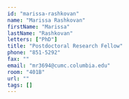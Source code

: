 ```yaml
---
id: "marissa-rashkovan"
name: "Marissa Rashkovan"
firstName: "Marissa"
lastName: "Rashkovan"
letters: ["PhD"]
title: "Postdoctoral Research Fellow"
phone: "851-5292"
fax: ""
email: "mr3694@cumc.columbia.edu"
room: "401B"
url: ""
tags: []
---
```


